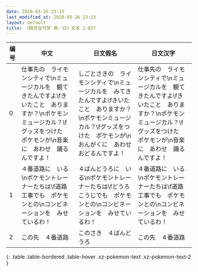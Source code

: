 ```yaml
---
date: 2020-03-26 23:13
last_modified_at: 2020-03-26 23:13
layout: default
title: 《精灵宝可梦 黑／白》文本 2-037
---
```

| 编号 | 中文 | 日文假名 | 日文汉字 |
| ---- | ---- | ---- | --- |
| 0 | 仕事先の　ライモンシティで\nミュージカルを　観てきたんですよ\fきいたこと　ありますか？\nポケモンミュージカル？\fグッズをつけた　ポケモンが\n音楽に　あわせ　踊るんですよ！ | しごとさきの　ライモンシティで\nミュージカルを　みてきたんですよ\fきいたこと　ありますか？\nポケモンミュージカル？\fグッズをつけた　ポケモンが\nおんがくに　あわせ　おどるんですよ！ | 仕事先の　ライモンシティで\nミュージカルを　観てきたんですよ\fきいたこと　ありますか？\nポケモンミュージカル？\fグッズをつけた　ポケモンが\n音楽に　あわせ　踊るんですよ！ |
| 1 | ４番道路に　いる\nポケモントレーナーたちは\f道路工事でも　ポケモンとの\nコンビネーションを　みせているわ！ | ４ばんどうろに　いる\nポケモントレーナーたちは\fどうろこうじでも　ポケモンとの\nコンビネーションを　みせているわ！ | ４番道路に　いる\nポケモントレーナーたちは\f道路工事でも　ポケモンとの\nコンビネーションを　みせているわ！ |
| 2 | この先　４番道路 | このさき　４ばんどうろ | この先　４番道路 |
{: .table .table-bordered .table-hover .xz-pokemon-text .xz-pokemon-text-2 }